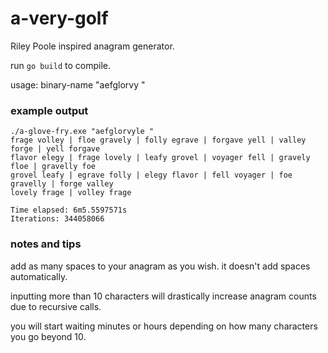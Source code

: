 # a-very-golf
Riley Poole inspired anagram generator.

run `go build` to compile.

usage: binary-name "aefglorvy "

### example output
```
./a-glove-fry.exe "aefglorvyle "
frage volley | floe gravely | folly egrave | forgave yell | valley forge | yell forgave
flavor elegy | frage lovely | leafy grovel | voyager fell | gravely floe | gravelly foe
grovel leafy | egrave folly | elegy flavor | fell voyager | foe gravelly | forge valley
lovely frage | volley frage

Time elapsed: 6m5.5597571s
Iterations: 344058066
```

### notes and tips
add as many spaces to your anagram as you wish. it doesn't add spaces automatically.

inputting more than 10 characters will drastically increase anagram counts due to recursive calls.

you will start waiting minutes or hours depending on how many characters you go beyond 10.
